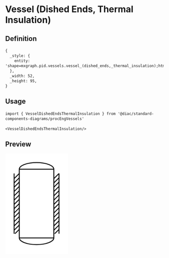 # Vessel (Dished Ends, Thermal Insulation)

## Definition

```
{
  _style: { 
    entity: 'shape=mxgraph.pid.vessels.vessel_(dished_ends,_thermal_insulation);html=1;pointerEvents=1;align=center;verticalLabelPosition=bottom;verticalAlign=top;dashed=0;',
  },
  _width: 52,
  _height: 95,
}
```

## Usage

```
import { VesselDishedEndsThermalInsulation } from '@diac/standard-components-diagrams/procEngVessels'

<VesselDishedEndsThermalInsulation/>
```

## Preview

<img src="./vessel-dished-ends-thermal-insulation.png" width="200"/>
